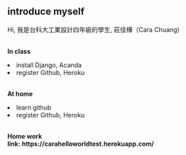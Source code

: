<h2>introduce myself</h2>
Hi, 我是台科大工業設計四年級的學生, 莊佳樺（Cara Chuang)

<br><b>In class</b>
<li>install Django, Acanda</li>
<li>register Github, Heroku</li>

<p><br><b>At home</b>
<li>learn github</li>
<li>register Github, Heroku</li>


<p><br><b>Home work</b>
<br><b>link: https://carahelloworldtest.herokuapp.com/
